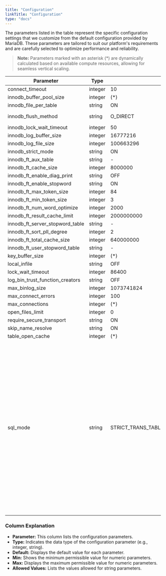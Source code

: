 ```yaml
---
title: "Configuration"
linkTitle: "Configuration"
type: "docs"
---
```


The parameters listed in the table represent the specific configuration settings that we customize from the default configuration provided by MariaDB. These parameters are tailored to suit our platform's requirements and are carefully selected to optimize performance and reliability.

> **Note:** Parameters marked with an asterisk (*) are dynamically calculated based on available compute resources, allowing for seamless vertical scaling.

| Parameter                    | Type    | Default  | Min | Max | Allowed Values  |
|------------------------------|---------|----------|-----|-----|-----------------|
| connect_timeout              | integer | 10 | 2 | 31536000 | |
| innodb_buffer_pool_size     | integer | (*) | 2097152 | 9223372036854776000 | |
| innodb_file_per_table        | string  | ON | | | ON, OFF |
| innodb_flush_method          | string  | O_DIRECT | | | fsync, O_DSYNC, O_DIRECT, O_DIRECT_NO_FSYNC |
| innodb_lock_wait_timeout     | integer | 50 | 0 | 100000000 | |
| innodb_log_buffer_size       | integer | 16777216 | 262144 | 4294967295 | |
| innodb_log_file_size         | integer | 100663296 | 1048576 | 549755813888 | |
| innodb_strict_mode           | string  | ON | | | ON, OFF |
| innodb_ft_aux_table             | string  | - | | | |
| innodb_ft_cache_size            | integer | 8000000 | 1600000  | 80000000 | |
| innodb_ft_enable_diag_print     | string  | OFF | | | ON, OFF |
| innodb_ft_enable_stopword       | string  | ON | |  | ON, OFF |
| innodb_ft_max_token_size        | integer | 84 | 10 | 84 | |
| innodb_ft_min_token_size        | integer | 3 | 0 | 16 | |
| innodb_ft_num_word_optimize     | integer | 2000 | 1000 | 10000 | |
| innodb_ft_result_cache_limit    | integer | 2000000000 | 1000000 | 18446744073709551615 | |
| innodb_ft_server_stopword_table | string  | - | | | |
| innodb_ft_sort_pll_degree       | integer | 2 | 1 | 32 | |
| innodb_ft_total_cache_size      | integer | 640000000 | 32000000 | 1600000000 | |
| innodb_ft_user_stopword_table   | string  | - | | | |
| key_buffer_size              | integer | (*) | 8 | | |
| local_infile                 | string  | OFF |  |  | ON, OFF |
| lock_wait_timeout            | integer | 86400 | 0 | 31536000 | |
| log_bin_trust_function_creators | string | OFF | | | ON, OFF |
| max_binlog_size              | integer | 1073741824 | 4096 | 1073741824 | |
| max_connect_errors           | integer | 100 | 1 | 4294967295 | |
| max_connections             | integer | (*) | 10 | 100000 |  |
| open_files_limit             | integer | 0 |  0         | 4294967295 | |
| require_secure_transport     | string  | ON | | | ON, OFF |
| skip_name_resolve            | string  | ON | | | ON, OFF |
| table_open_cache            | integer | (*) | 1 | 1048576 |  |
| sql_mode                     | string  | STRICT_TRANS_TABLES,ERROR_FOR_DIVISION_BY_ZERO,NO_AUTO_CREATE_USER,NO_ENGINE_SUBSTITUTION |  |  | ALLOW_INVALID_DATES, ANSI, ANSI_QUOTES, DB2, EMPTY_STRING_IS_NULL, ERROR_FOR_DIVISION_BY_ZERO, HIGH_NOT_PRECEDENCE, IGNORE_BAD_TABLE_OPTIONS, IGNORE_SPACE, MAXDB, MSSQL, MYSQL323, MYSQL40, NO_AUTO_CREATE_USER, NO_AUTO_VALUE_ON_ZERO, NO_BACKSLASH_ESCAPES, NO_DIR_IN_CREATE, NO_ENGINE_SUBSTITUTION, NO_FIELD_OPTIONS, NO_KEY_OPTIONS, NO_TABLE_OPTIONS, NO_UNSIGNED_SUBTRACTION, NO_ZERO_DATE, NO_ZERO_IN_DATE, ONLY_FULL_GROUP_BY, ORACLE, PAD_CHAR_TO_FULL_LENGTH, PIPES_AS_CONCAT, POSTGRESQL, REAL_AS_FLOAT, SIMULTANEOUS_ASSIGNMENT, STRICT_ALL_TABLES, STRICT_TRANS_TABLES, TIME_ROUND_FRACTIONAL|

### Column Explanation

- **Parameter:** This column lists the configuration parameters.
- **Type:** Indicates the data type of the configuration parameter (e.g., integer, string).
- **Default:** Displays the default value for each parameter.
- **Min:** Shows the minimum permissible value for numeric parameters.
- **Max:** Displays the maximum permissible value for numeric parameters.
- **Allowed Values:** Lists the values allowed for string parameters.
